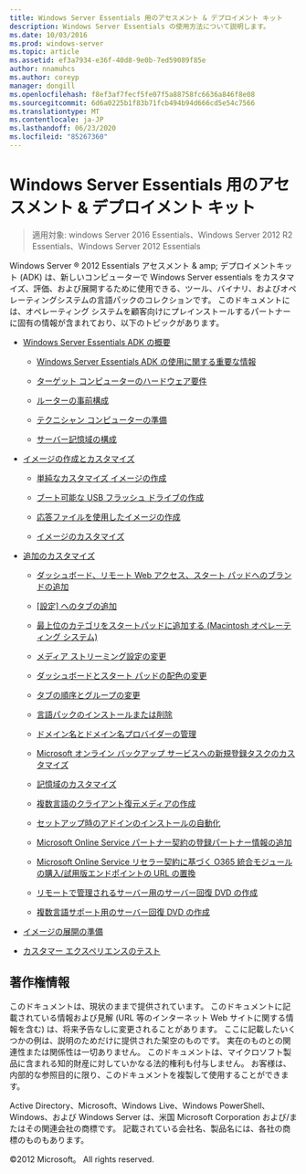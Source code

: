 ```yaml
---
title: Windows Server Essentials 用のアセスメント & デプロイメント キット
description: Windows Server Essentials の使用方法について説明します。
ms.date: 10/03/2016
ms.prod: windows-server
ms.topic: article
ms.assetid: ef3a7934-e36f-40d8-9e0b-7ed59089f85e
author: nnamuhcs
ms.author: coreyp
manager: dongill
ms.openlocfilehash: f8ef3af7fecf5fe07f5a88758fc6636a846f8e08
ms.sourcegitcommit: 6d6a0225b1f83b71fcb494b94d666cd5e54c7566
ms.translationtype: MT
ms.contentlocale: ja-JP
ms.lasthandoff: 06/23/2020
ms.locfileid: "85267360"
---
```

# <a name="assessment-and-deployment-kit-for-windows-server-essentials"></a>Windows Server Essentials 用のアセスメント & デプロイメント キット

>適用対象: windows Server 2016 Essentials、Windows Server 2012 R2 Essentials、Windows Server 2012 Essentials

Windows Server &reg; 2012 Essentials アセスメント & amp; デプロイメントキット (ADK) は、新しいコンピューターで Windows Server essentials をカスタマイズ、評価、および展開するために使用できる、ツール、バイナリ、およびオペレーティングシステムの言語パックのコレクションです。 このドキュメントには、オペレーティング システムを顧客向けにプレインストールするパートナーに固有の情報が含まれており、以下のトピックがあります。  
  

-   [Windows Server Essentials ADK の概要](Getting-Started-with-the-Windows-Server-Essentials-ADK.md)  
  
    -   [Windows Server Essentials ADK の使用に関する重要な情報](Important-Information-for-Using-the-Windows-Server-Essentials-ADK.md)  
  
    -   [ターゲット コンピューターのハードウェア要件](Hardware-Requirements-for-the-Target-Computer.md)  
  
    -   [ルーターの事前構成](Preconfiguring-a-Router.md)  
  
    -   [テクニシャン コンピューターの準備](Prepare-the-Technician-Computer.md)  
  
    -   [サーバー記憶域の構成](Configure-Server-Storage.md)  
  
-   [イメージの作成とカスタマイズ](Creating-and-Customizing-the-Image.md)  
  
    -   [単純なカスタマイズ イメージの作成](Create-a-Simple-Customized-Image.md)  
  
    -   [ブート可能な USB フラッシュ ドライブの作成](Create-a-Bootable-USB-Flash-Drive.md)  
  
    -   [応答ファイルを使用したイメージの作成](Create-an-Image-By-Using-Answer-Files.md)  
  
    -   [イメージのカスタマイズ](Customize-the-Image.md)  
  
-   [追加のカスタマイズ](Additional-Customizations.md)  
  
    -   [ダッシュボード、リモート Web アクセス、スタート パッドへのブランドの追加](Add-Branding-to-the-Dashboard--Remote-Web-Access--and-Launchpad.md)  
  
    -   [[設定] へのタブの追加](Add-a-Tab-to-Settings.md)  
  
    -   [最上位のカテゴリをスタートパッドに追加する (Macintosh オペレーティング システム)](Add-Top-Level-Categories-to-the-Launchpad--Macintosh-Operating-System-.md)  
  
    -   [メディア ストリーミング設定の変更](Change-Media-Streaming-Settings.md)  
  
    -   [ダッシュボードとスタート パッドの配色の変更](Change-the-Color-Scheme-of-the-Dashboard-and-Launchpad.md)  
  
    -   [タブの順序とグループの変更](Change-the-Order-and-Grouping-of-Tabs.md)  
  
    -   [言語パックのインストールまたは削除](Install-or-Remove-Language-Packs.md)  
  
    -   [ドメイン名とドメイン名プロバイダーの管理](Manage-Domain-Names-and-Domain-Name-Providers.md)  
  
    -   [Microsoft オンライン バックアップ サービスへの新規登録タスクのカスタマイズ](Customize-Sign-Up-for-Microsoft-Online-Backup-Service-task.md)  
  
    -   [記憶域のカスタマイズ](Customize-Storage-Spaces.md)  
  
    -   [複数言語のクライアント復元メディアの作成](Build-Multi-Language-Client-Restore-Media.md)  
  
    -   [セットアップ時のアドインのインストールの自動化](Automate-Installation-of-Add-Ins-During-Setup.md)  
  
    -   [Microsoft Online Service パートナー契約の登録パートナー情報の追加](Add-Microsoft-Online-Service-Partner-Agreement-Partner-of-Record-Information.md)  
  
    -   [Microsoft Online Service リセラー契約に基づく O365 統合モジュールの購入/試用版エンドポイントの URL の置換](Replace-O365-Integration-Module-Buy-Try-Endpoint-URL-in-Support-of-Microsoft-Online-Service-Reseller-Agreement.md)  
  
    -   [リモートで管理されるサーバー用のサーバー回復 DVD の作成](Create-a-Server-Recovery-DVD-for-Remotely-Administered-Servers.md)  
  
    -   [複数言語サポート用のサーバー回復 DVD の作成](Create-a-Server-Recovery-DVD-for-Multi-Language-Support.md)  
  
-   [イメージの展開の準備](Preparing-the-Image-for-Deployment.md)  
  
-   [カスタマー エクスペリエンスのテスト](Testing-the-Customer-Experience.md)

  
## <a name="copyright-information"></a>著作権情報  
 このドキュメントは、現状のままで提供されています。 このドキュメントに記載されている情報および見解 (URL 等のインターネット Web サイトに関する情報を含む) は、将来予告なしに変更されることがあります。 ここに記載したいくつかの例は、説明のためだけに提供された架空のものです。 実在のものとの関連性または関係性は一切ありません。 このドキュメントは、マイクロソフト製品に含まれる知的財産に対していかなる法的権利も付与しません。 お客様は、内部的な参照目的に限り、このドキュメントを複製して使用することができます。  
  
 Active Directory、Microsoft、Windows Live、Windows PowerShell、Windows、および Windows Server は、米国 Microsoft Corporation および/またはその関連会社の商標です。 記載されている会社名、製品名には、各社の商標のものもあります。  
  
 &copy;2012 Microsoft。 All rights reserved.
